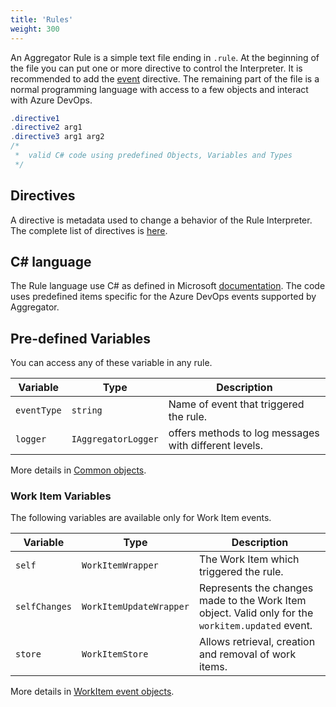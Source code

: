 ```yaml
---
title: 'Rules'
weight: 300
---
```



An Aggregator Rule is a simple text file ending in `.rule`. At the beginning of the file you can put one or more directive to control the Interpreter. It is recommended to add the [event](./directives/#event-directive-v10) directive.
The remaining part of the file is a normal programming language with access to a few objects and interact with Azure DevOps.

```C#
.directive1
.directive2 arg1
.directive3 arg1 arg2
/*
 *  valid C# code using predefined Objects, Variables and Types
 */
```

## Directives
A directive is metadata used to change a behavior of the Rule Interpreter.
The complete list of directives is [here](./directives/).

## C# language
The Rule language use C# as defined in Microsoft [documentation](https://docs.microsoft.com/en-us/dotnet/csharp/language-reference/). The code uses predefined items specific for the Azure DevOps events supported by Aggregator.

## Pre-defined Variables

You can access any of these variable in any rule.

Variable        | Type                      | Description
----------------|---------------------------|----------------
`eventType`     | `string`                  | Name of event that triggered the rule.
`logger`        | `IAggregatorLogger`       | offers methods to log messages with different levels.

More details in [Common objects](./common-rule-objects).


### Work Item Variables

The following variables are available only for Work Item events.

Variable        | Type                      | Description
----------------|---------------------------|----------------
`self`          | `WorkItemWrapper`         | The Work Item which triggered the rule.
`selfChanges`   | `WorkItemUpdateWrapper`   | Represents the changes  made to the Work Item object. Valid only for the `workitem.updated` event.
`store`         | `WorkItemStore`           | Allows retrieval, creation and removal of work items.

More details in [WorkItem event objects](./workitem).